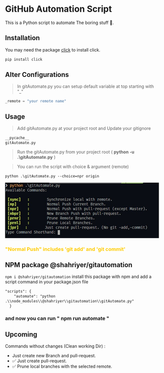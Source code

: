 # GitHub Automation Script

This is a Python script to automate The boring stuff 🚀.

## Installation

You may need the package [click](https://pypi.org/project/click/) to install click.

```bash
pip install click
```

## Alter Configurations

> In gitAutomate.py you can setup default variable at top starting with "\_"

```python
_remote = "your remote name"
```

## Usage

> Add gitAutomate.py at your project root and Update your gitignore

```
__pycache__
gitAutomate.py
```

> Run the gitAutomate.py from your project root ( **python -u .\gitAutomate.py** )

> You can run the script with choice & argument (remote)

```
python .\gitAutomate.py --choice=npr origin
```

![Commands](./assets/Annotation.jpg)

### <span style="color:#FFCC00">"Normal Push" includes 'git add' and 'git commit'<span></span>

## NPM package @shahriyer/gitautomation

`npm i @shahriyer/gitautomation`
install this package with npm and add a script command in your package.json file

```
"scripts": {
    "automate": "python .\\node_modules\\@shahriyer\\gitautomation\\gitAutomate.py"
  }
```

### and now you can run **" npm run automate "**

## Upcoming

Commands without changes (Clean working Dir) :

- Just create new Branch and pull-request.
- ✅ Just create pull-request.
- ✅ Prune local branches with the selected remote.
